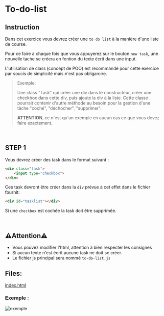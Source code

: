 # To-do-list

## Instruction

Dans cet exercice vous devrez créer une `to do list` à la manière d'une liste de course.

Pour ce faire à chaque fois que vous appuyerez sur le bouton `new task`, une nouvelle tache se créera en fontion du texte écrit dans une input.

L'utilisation de class (concept de POO) est recommandé pour cette exercice par soucis de simplicité mais n'est pas obligaroire.
> Exemple:
>
> Une class "Task" qui créer une div dans le constructeur, créer une checkbox dans cette div, puis ajoute la div à la liste.
> Cette classe pourrait contenir d'autre méthode au besoin pour la gestion d'une tâche "coché", "déchocher", "supprimer".
>
> **ATTENTION**, ce n'est qu'un exemple en aucun cas ce que vous devez faire exactement.

<br>

## STEP 1

Vous devrez créer des task dans le format suivant : <br>
```html
<div class="task">
    <input type="checkbox">
</div>
```

Ces task devront être créer dans la `div` prévue à cet effet dans le fichier fournit:
```html
<div id="tasklist"></div>
```

Si une `checkbox` est cochée la task doit être supprimée.


<br>

## ⚠️Attention⚠️

* Vous pouvez modifier l'html, attention à bien respecter les consignes
* Si aucun texte n'est écrit aucune task ne doit se créer.
* Le fichier js principal sera nommé ``to-do-list.js``

## Files:

[index.html](./to-do-list.html)



### Exemple :

![exemple](https://i.imgur.com/hcny4RE.gif)